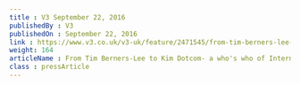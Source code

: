 ```yaml
---
title : V3 September 22, 2016
publishedBy : V3
publishedOn : September 22, 2016
link : https://www.v3.co.uk/v3-uk/feature/2471545/from-tim-berners-lee-to-kim-dotcom-a-whos-who-of-internet-20-innovators/page/7
weight: 164
articleName : From Tim Berners-Lee to Kim Dotcom- a who's who of Internet 2.0 innovators
class : pressArticle
---
```

